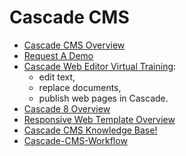 # Cascade CMS

- [Cascade CMS Overview](https://www.tarleton.edu/cascade-tutorial/basics/index.html)
- [Request A Demo](https://www.hannonhill.com/request-a-demo/index.html)
- [Cascade Web Editor Virtual Training](https://vimeo.com/434071018/c6e4edb2df):
    * edit text,
    * replace documents,
    * publish web pages in Cascade.
- [Cascade 8 Overview](https://player.vimeo.com/video/242662315)
- [Responsive Web Template Overview](https://www.tarleton.edu/cascade-tutorial/responsive-overview.html)
- [Cascade CMS Knowledge Base!](https://www.hannonhill.com/cascadecms/latest/index.html)
- [Cascade-CMS-Workflow](https://github.com/hannonhill/Cascade-CMS-Workflow)
